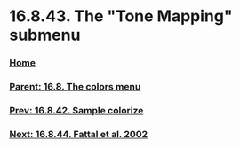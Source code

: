 # 16.8.43. The "Tone Mapping" submenu

### [Home](./00-home.md)
### [Parent: 16.8. The colors menu](./16-08-00-the-colors-menu.md)
### [Prev: 16.8.42. Sample colorize](./16-08-42-sample-colorize.md)
### [Next: 16.8.44. Fattal et al. 2002](./16-08-44-fattal-et-al-2002.md)
